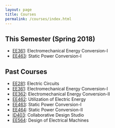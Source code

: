 ```yaml
---
layout: page
title: Courses
permalink: /courses/index.html
---
```


## This Semester (Spring 2018)

- [EE361](/ee361): Electromechanical Energy Conversion-I
- [EE463](/ee463): Static Power Conversion-I

## Past Courses

- [EE281](/ee281): Electric Circuits
- [EE361](/ee361): Electromechanical Energy Conversion-I
- [EE362](/ee362): Electromechanical Energy Conversion-II
- [EE462](/ee462): Utilization of Electric Energy
- [EE463](/ee463): Static Power Conversion-I
- [EE464](/ee464): Static Power Conversion-II
- [ID403](http://tf.metu.edu.tr): Collaborative Design Studio
- [EE564](/ee564): Design of Electrical Machines
